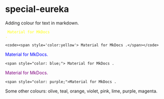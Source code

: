 # special-eureka

Adding colour for text in markdown.

<code><span style='color:yellow'> Material for MkDocs .</span></code>
```
<code><span style='color:yellow'> Material for MkDocs .</span></code>
```

<span style="color: blue;">Material for MkDocs.


```
<span style="color: blue;"> Material for MkDocs . 
```

<span style="color: purple;"> Material for MkDocs.
```
<span style="color: purple;">Material for MkDocs . 
```

Some other colours: olive, teal, orange, violet, pink, lime, purple, magenta.

